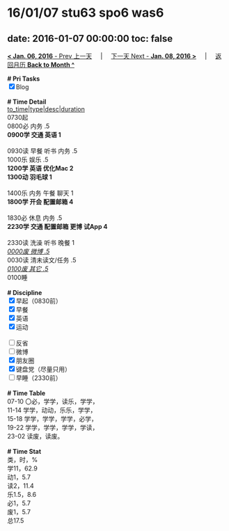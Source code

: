 # 16/01/07 stu63 spo6 was6

date: 2016-01-07 00:00:00
toc: false
---
[**< Jan. 06, 2016** - Prev 上一天](/lifelogs/2016/01/d06.html) &nbsp; &nbsp; | &nbsp; &nbsp; [下一天 Next - **Jan. 08, 2016 >**](/lifelogs/2016/01/d08.html) &nbsp; &nbsp; |  &nbsp; &nbsp; [返回月历 **Back to Month ^**](/lifelogs/2016/01/index.html)
<br/><div><b># Pri Tasks</b></div><div><input checked="true" type="checkbox"/>Blog</div><div><br/></div><div><b># Time Detail</b></div><div><u>to_time|type|desc|duration</u></div><div>0730起</div><div>0800必 内务 .5</div><div><b>0900学 交通 英语 1</b></div><div><br/></div><div>0930读 早餐 听书 内务 .5</div><div>1000乐 娱乐 .5</div><div><b>1200学 英语 优化Mac 2</b></div><div><b>1300动 羽毛球 1</b></div><div><br/></div><div>1400乐 内务 午餐 聊天 1</div><div><b>1800学 开会 配置邮箱 4</b></div><div><br/></div><div>1830必 休息 内务 .5</div><div><b>2230学 交通 配置邮箱 更博 试App 4</b></div><div><br/></div><div>2330读 洗澡 听书 晚餐 1</div><div><u><i>0000废 微博 .5</i></u></div><div>0030读 清未读文/任务 .5</div><div><u><i>0100废 其它 .5</i></u></div><div>0100睡</div><div><br/></div><div><b># Discipline</b></div><div><input checked="true" type="checkbox"/>早起（0830前）</div><div><input checked="true" type="checkbox"/>早餐</div><div><input checked="true" type="checkbox"/>英语</div><div><input checked="true" type="checkbox"/>运动</div><div><br/></div><div><input type="checkbox"/>反省</div><div><input type="checkbox"/>微博</div><div><input checked="true" type="checkbox"/>朋友圈</div><div><input checked="true" type="checkbox"/>键盘党（尽量只用）</div><div><input type="checkbox"/>早睡（2330前）</div><div><br/></div><div><b># Time Table</b></div><div>07-10 〇必，学学，读乐，学学，</div><div>11-14 学学，动动，乐乐，学学，</div><div>15-18 学学，学学，学学，必学，</div><div>19-22 学学，学学，学学，学读，</div><div>23-02 读废，读废。</div><div><br/></div><div><b># Time Stat</b></div><div>类，时，%</div><div>学11，62.9</div><div>动1，5.7</div><div>读2，11.4</div><div>乐1.5，8.6</div><div>必1，5.7</div><div>废1，5.7</div><div>总17.5</div>
